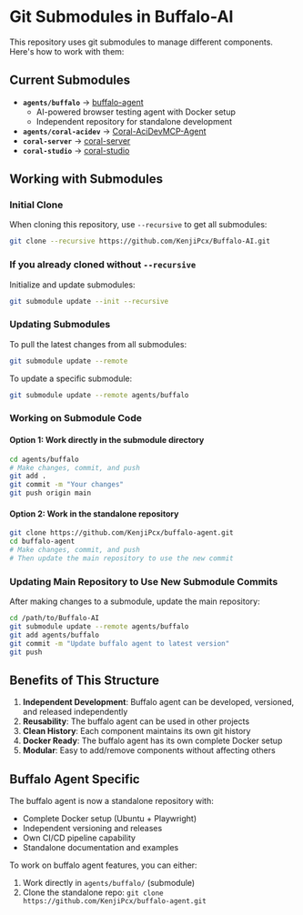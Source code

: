 # Git Submodules in Buffalo-AI

This repository uses git submodules to manage different components. Here's how to work with them:

## Current Submodules

- **`agents/buffalo`** → [buffalo-agent](https://github.com/KenjiPcx/buffalo-agent.git)
  - AI-powered browser testing agent with Docker setup
  - Independent repository for standalone development
- **`agents/coral-acidev`** → [Coral-AciDevMCP-Agent](https://github.com/Coral-Protocol/Coral-AciDevMCP-Agent.git)
- **`coral-server`** → [coral-server](https://github.com/Coral-Protocol/coral-server.git)
- **`coral-studio`** → [coral-studio](https://github.com/Coral-Protocol/coral-studio.git)

## Working with Submodules

### Initial Clone
When cloning this repository, use `--recursive` to get all submodules:
```bash
git clone --recursive https://github.com/KenjiPcx/Buffalo-AI.git
```

### If you already cloned without `--recursive`
Initialize and update submodules:
```bash
git submodule update --init --recursive
```

### Updating Submodules
To pull the latest changes from all submodules:
```bash
git submodule update --remote
```

To update a specific submodule:
```bash
git submodule update --remote agents/buffalo
```

### Working on Submodule Code

#### Option 1: Work directly in the submodule directory
```bash
cd agents/buffalo
# Make changes, commit, and push
git add .
git commit -m "Your changes"
git push origin main
```

#### Option 2: Work in the standalone repository
```bash
git clone https://github.com/KenjiPcx/buffalo-agent.git
cd buffalo-agent
# Make changes, commit, and push
# Then update the main repository to use the new commit
```

### Updating Main Repository to Use New Submodule Commits

After making changes to a submodule, update the main repository:
```bash
cd /path/to/Buffalo-AI
git submodule update --remote agents/buffalo
git add agents/buffalo
git commit -m "Update buffalo agent to latest version"
git push
```

## Benefits of This Structure

1. **Independent Development**: Buffalo agent can be developed, versioned, and released independently
2. **Reusability**: The buffalo agent can be used in other projects
3. **Clean History**: Each component maintains its own git history
4. **Docker Ready**: The buffalo agent has its own complete Docker setup
5. **Modular**: Easy to add/remove components without affecting others

## Buffalo Agent Specific

The buffalo agent is now a standalone repository with:
- Complete Docker setup (Ubuntu + Playwright)
- Independent versioning and releases
- Own CI/CD pipeline capability
- Standalone documentation and examples

To work on buffalo agent features, you can either:
1. Work directly in `agents/buffalo/` (submodule)
2. Clone the standalone repo: `git clone https://github.com/KenjiPcx/buffalo-agent.git`
